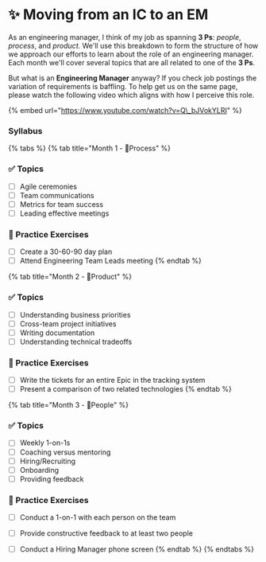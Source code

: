 # ✨ Moving from an IC to an EM

As an engineering manager, I think of my job as spanning **3 Ps**: _people_, _process_, and _product._ We'll use this breakdown to form the structure of how we approach our efforts to learn about the role of an engineering manager. Each month we'll cover several topics that are all related to one of the **3 Ps**.

But what is an **Engineering Manager** anyway? If you check job postings the variation of requirements is baffling. To help get us on the same page, please watch the following video which aligns with how I perceive this role.

{% embed url="https://www.youtube.com/watch?v=Q\_bJVokYLRI" %}

### Syllabus

{% tabs %}
{% tab title="Month 1 - 👣Process" %}
### ✅ Topics

* [ ] Agile ceremonies
* [ ] Team communications
* [ ] Metrics for team success
* [ ] Leading effective meetings

### 🔑 Practice Exercises

* [ ] Create a 30-60-90 day plan
* [ ] Attend Engineering Team Leads meeting
{% endtab %}

{% tab title="Month 2 - 🔨Product" %}
### ✅ Topics

* [ ] Understanding business priorities
* [ ] Cross-team project initiatives
* [ ] Writing documentation
* [ ] Understanding technical tradeoffs

### 🔑 Practice Exercises

* [ ] Write the tickets for an entire Epic in the tracking system
* [ ] Present a comparison of two related technologies
{% endtab %}

{% tab title="Month 3 - 👫People" %}
### ✅ Topics

* [ ] Weekly 1-on-1s
* [ ] Coaching versus mentoring
* [ ] Hiring/Recruiting
* [ ] Onboarding
* [ ] Providing feedback

### 🔑 Practice Exercises

* [ ] Conduct a 1-on-1 with each person on the team
* [ ] Provide constructive feedback to at least two people
* [ ] Conduct a Hiring Manager phone screen
{% endtab %}
{% endtabs %}

